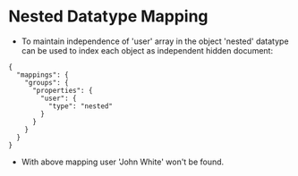 # Nested Datatype Mapping #

* To maintain independence of 'user' array in the object 'nested' datatype can be used to index each object as independent hidden document:
```
{
  "mappings": {
    "groups": {
      "properties": {
        "user": {
          "type": "nested" 
        }
      }
    }
  }
}
```
* With above mapping user 'John White' won't be found.